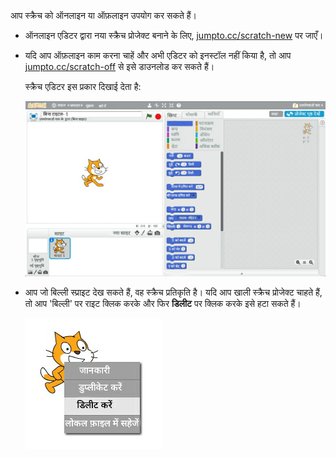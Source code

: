 आप स्क्रैच को ऑनलाइन या ऑफ़लाइन उपयोग कर सकते हैं।

+ ऑनलाइन एडिटर द्वारा नया स्क्रैच प्रोजेक्ट बनाने के लिए, <a href="http://jumpto.cc/scratch-new" target="_blank">jumpto.cc/scratch-new</a> पर जाएँ।

+ यदि आप ऑफ़लाइन काम करना चाहें और अभी एडिटर को इनस्टॉल नहीं किया है, तो आप <a href="http://jumpto.cc/scratch-off" target="_blank">jumpto.cc/scratch-off</a> से इसे डाउनलोड कर सकते हैं।
    
    स्क्रैच एडिटर इस प्रकार दिखाई देता है:
    
    ![स्क्रीनशॉट](images/scratch-editor.png)

+ आप जो बिल्ली स्प्राइट देख सकते हैं, वह स्क्रैच प्रतिकृति है। यदि आप खाली स्क्रैच प्रोजेक्ट चाहते हैं, तो आप 'बिल्ली' पर राइट क्लिक करके और फिर **डिलीट** पर क्लिक करके इसे हटा सकते हैं।
    
    ![स्क्रीनशॉट](images/delete.png)